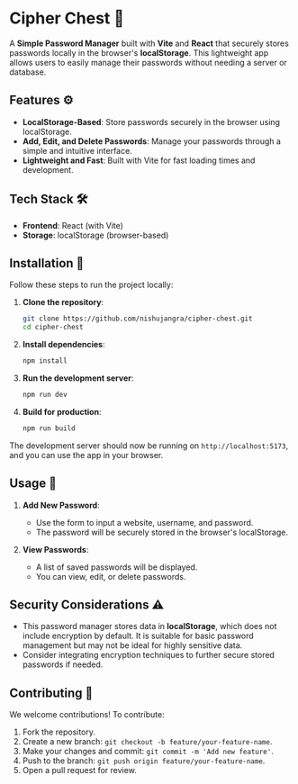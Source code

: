 # Cipher Chest 🔐

A **Simple Password Manager** built with **Vite** and **React** that securely stores passwords locally in the browser's **localStorage**. This lightweight app allows users to easily manage their passwords without needing a server or database.

## Features ⚙️

- **LocalStorage-Based**: Store passwords securely in the browser using localStorage.
- **Add, Edit, and Delete Passwords**: Manage your passwords through a simple and intuitive interface.
- **Lightweight and Fast**: Built with Vite for fast loading times and development.
  
## Tech Stack 🛠️

- **Frontend**: React (with Vite)
- **Storage**: localStorage (browser-based)

## Installation 🚀

Follow these steps to run the project locally:

1. **Clone the repository**:
   ```bash
   git clone https://github.com/nishujangra/cipher-chest.git
   cd cipher-chest
   ```

2. **Install dependencies**:
   ```bash
   npm install
   ```

3. **Run the development server**:
   ```bash
   npm run dev
   ```

4. **Build for production**:
   ```bash
   npm run build
   ```

The development server should now be running on `http://localhost:5173`, and you can use the app in your browser.

## Usage 🧭

1. **Add New Password**:
   - Use the form to input a website, username, and password.
   - The password will be securely stored in the browser's localStorage.

2. **View Passwords**:
   - A list of saved passwords will be displayed.
   - You can view, edit, or delete passwords.

## Security Considerations ⚠️

- This password manager stores data in **localStorage**, which does not include encryption by default. It is suitable for basic password management but may not be ideal for highly sensitive data.
- Consider integrating encryption techniques to further secure stored passwords if needed.

## Contributing 🤝

We welcome contributions! To contribute:

1. Fork the repository.
2. Create a new branch: `git checkout -b feature/your-feature-name`.
3. Make your changes and commit: `git commit -m 'Add new feature'`.
4. Push to the branch: `git push origin feature/your-feature-name`.
5. Open a pull request for review.
